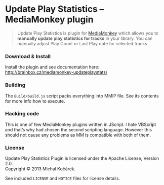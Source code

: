 # Update Play Statistics – MediaMonkey plugin

> Update Play Statistics is plugin for [MediaMonkey](http://www.mediamonkey.com/) 
> which allows you to **manually update play statistics for tracks** in your library. 
> You can manually adjust Play Count or Last Play date for selected tracks. 

### Download & Install

Install the plugin and see documentation here:
http://brainbox.cz/mediamonkey-updateplaystats/

### Building

The `Build/build.js` script packs everything into MMIP file. See its contents for more info how to execute.

### Hacking code

This is one of few MediaMonkey plugins written in JScript. I hate VBScript
and that’s why had chosen the second scripting language. However this should not cause any problems 
as MM is compatible with both of them.

### License

Update Play Statistics Plugin is licensed under the Apache License, Version 2.0.  
Copyright © 2013 Michal Kočárek.  

See included `LICENSE` and `NOTICE` files for license details.
